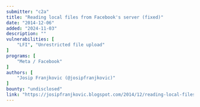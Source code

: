 ```yaml
---
submitter: "c2a"
title: "Reading local files from Facebook's server (fixed)"
date: "2014-12-06"
added: "2024-11-03"
description: ""
vulnerabilities: [
    "LFI", "Unrestricted file upload"
]
programs: [
    "Meta / Facebook"
]
authors: [
    "Josip Franjkovic (@josipfranjkovic)"
]
bounty: "undisclosed"
link: "https://josipfranjkovic.blogspot.com/2014/12/reading-local-files-from-facebooks.html"
---
```





